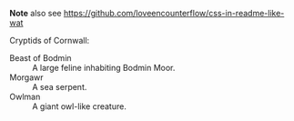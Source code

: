 
**Note** also see https://github.com/loveencounterflow/css-in-readme-like-wat

<p>Cryptids of Cornwall:</p>

<dl>
<dt>Beast of Bodmin</dt>
<dd>A large feline inhabiting Bodmin Moor.</dd>

<dt>Morgawr</dt>
<dd>A sea serpent.</dd>

<dt>Owlman</dt>
<dd>A giant owl-like creature.</dd>
</dl>



